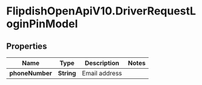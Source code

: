 # FlipdishOpenApiV10.DriverRequestLoginPinModel

## Properties
Name | Type | Description | Notes
------------ | ------------- | ------------- | -------------
**phoneNumber** | **String** | Email address | 


